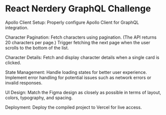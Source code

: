 # React Nerdery GraphQL Challenge

Apollo Client Setup:
Properly configure Apollo Client for GraphQL integration.

Character Pagination:
Fetch characters using pagination. (The API returns 20 characters per page.)
Trigger fetching the next page when the user scrolls to the bottom of the list.

Character Details:
Fetch and display character details when a single card is clicked.

State Management:
Handle loading states for better user experience.
Implement error handling for potential issues such as network errors or invalid responses.

UI Design:
Match the Figma design as closely as possible in terms of layout, colors, typography, and spacing.

Deployment:
Deploy the compiled project to Vercel for live access.

